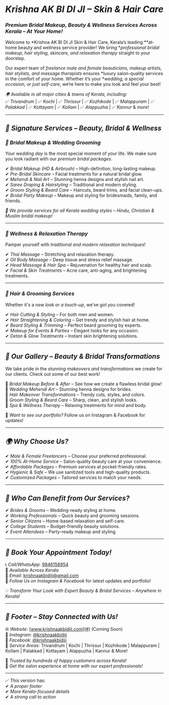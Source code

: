 # *Krishna AK BI DI JI – Skin & Hair Care*  
### *Premium Bridal Makeup, Beauty & Wellness Services Across Kerala – At Your Home!*  

Welcome to *Krishna AK BI DI JI Skin & Hair Care, Kerala’s leading **at-home beauty and wellness service provider! We bring **professional bridal makeup, hair styling, skincare, and relaxation therapy* straight to your doorstep.  

Our expert team of *freelance male and female beauticians, makeup artists, hair stylists, and massage therapists* ensures *luxury salon-quality services in the comfort of your home. Whether it’s your **wedding, a special occasion, or just self-care*, we’re here to make you look and feel your best!  

*🌍 Available in all major cities & towns of Kerala, including:*  
✅ *Trivandrum* | ✅ *Kochi* | ✅ *Thrissur* | ✅ *Kozhikode* | ✅ *Malappuram* | ✅ *Palakkad* | ✅ *Kottayam* | ✅ *Kollam* | ✅ *Alappuzha* | ✅ *Kannur* & more!  

---

## *💄 Signature Services – Beauty, Bridal & Wellness*  

### *👰 Bridal Makeup & Wedding Grooming*  
Your *wedding day* is the most special moment of your life. We make sure you look radiant with our *premium bridal packages*.  

✔ *Bridal Makeup (HD & Airbrush)* – High-definition, long-lasting makeup.  
✔ *Pre-Bridal Skincare* – Facial treatments for a natural bridal glow.  
✔ *Mehendi & Nail Art* – Stunning henna designs and stylish nail art.  
✔ *Saree Draping & Hairstyling* – Traditional and modern styling.  
✔ *Groom Styling & Beard Care* – Haircuts, beard trims, and facial clean-ups.  
✔ *Bridal Party Makeup* – Makeup and styling for bridesmaids, family, and friends.  

*💑 We provide services for all Kerala wedding styles – Hindu, Christian & Muslim bridal makeup!*  

---

### *💆 Wellness & Relaxation Therapy*  
Pamper yourself with *traditional and modern relaxation techniques*!  

✔ *Thai Massage* – Stretching and relaxation therapy.  
✔ *Oil Body Massage* – Deep tissue and stress relief massage.  
✔ *Head Massage & Hair Spa* – Rejuvenation for healthy hair and scalp.  
✔ *Facial & Skin Treatments* – Acne care, anti-aging, and brightening treatments.  

---

### *💇 Hair & Grooming Services*  
Whether it's a *new look or a touch-up*, we’ve got you covered!  

✔ *Hair Cutting & Styling* – For both men and women.  
✔ *Hair Straightening & Coloring* – Get trendy and stylish hair at home.  
✔ *Beard Styling & Trimming* – Perfect beard grooming by experts.  
✔ *Makeup for Events & Parties* – Elegant looks for any occasion.  
✔ *Detan & Glow Treatments* – Instant skin brightening solutions.  

---

## *📸 Our Gallery – Beauty & Bridal Transformations*  

We take pride in the *stunning makeovers and transformations* we create for our clients. Check out some of our best work!  

📌 *Bridal Makeup Before & After* – See how we create a flawless bridal glow!  
📌 *Wedding Mehendi Art* – Stunning henna designs for brides.  
📌 *Hair Makeover Transformations* – Trendy cuts, styles, and colors.  
📌 *Groom Styling & Beard Care* – Sharp, clean, and stylish looks.  
📌 *Spa & Wellness Therapy* – Relaxing treatments for mind and body.  

💖 *Want to see our portfolio?* Follow us on Instagram & Facebook for updates!  

---

## *🌍 Why Choose Us?*  

✔ *Male & Female Freelancers* – Choose your preferred professional.  
✔ *100% At-Home Service* – Salon-quality beauty care at your convenience.  
✔ *Affordable Packages* – Premium services at pocket-friendly rates.  
✔ *Hygienic & Safe* – We use sanitized tools and high-quality products.  
✔ *Customized Packages* – Tailored services to match your needs.  

---

## *🎯 Who Can Benefit from Our Services?*  

✔ *Brides & Grooms* – Wedding-ready styling at home.  
✔ *Working Professionals* – Quick beauty and grooming sessions.  
✔ *Senior Citizens* – Home-based relaxation and self-care.  
✔ *College Students* – Budget-friendly beauty solutions.  
✔ *Event Attendees* – Party-ready makeup and styling.  

---

## *📅 Book Your Appointment Today!*  

📞 *Call/WhatsApp*: [9846158954](tel:9846158954)  
📍 *Available Across Kerala*  
📧 *Email*: [krishnaakbidiji@gmail.com](mailto:krishnaakbidiji@gmail.com)  
📸 *Follow Us on Instagram & Facebook* for latest updates and portfolio!  

💡 *Transform Your Look with Expert Beauty & Bridal Services – Anywhere in Kerala!*  

---

## *🔗 Footer – Stay Connected with Us!*  

🌐 *Website*: [www.krishnaakbidiji.com](#) (Coming Soon)  
📌 *Instagram*: [@krishnaakbidiji](#)  
📌 *Facebook*: [@krishnaakbidiji](#)  
📍 *Service Areas*: Trivandrum | Kochi | Thrissur | Kozhikode | Malappuram | Kollam | Palakkad | Kottayam | Alappuzha | Kannur & More!  

🔹 *Trusted by hundreds of happy customers across Kerala!*  
🔹 *Get the salon experience at home with our expert professionals!*  

---

✅ This version has:  
✔ *A proper footer*  
✔ *More Kerala-focused details*  
✔ *A strong call to action*  
